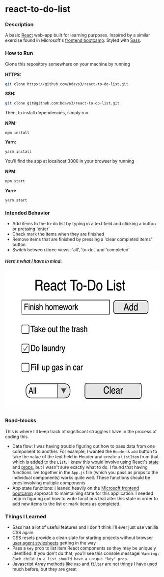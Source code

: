 # react-to-do-list

### Description

A basic [React](http://reactjs.org) web-app built for learning purposes. Inspired by a similar exercise found in Microsoft's [frontend bootcamp](https://github.com/microsoft/frontend-bootcamp). Styled with [Sass](https://sass-lang.com/).

### How to Run

Clone this repository somewhere on your machine by running\
\
**HTTPS:**

```sh
git clone https://github.com/bdavs3/react-to-do-list.git
```

**SSH:**

```sh
git clone git@github.com:bdavs3/react-to-do-list.git
```

Then, to install dependencies, simply run\
\
**NPM:**

```sh
npm install
```

**Yarn:**

```sh
yarn install
```

You'll find the app at localhost:3000 in your browser by running\
\
**NPM:**

```sh
npm start
```

**Yarn:**

```sh
yarn start
```

### Intended Behavior

- Add items to the to-do list by typing in a text field and clicking a button or pressing 'enter'
- Check mark the items when they are finished
- Remove items that are finished by pressing a 'clear completed items' button
- Switch between three views: 'all', 'to-do', and 'completed'

##### Here's what I have in mind:

<div style="text-align: center;"><img src="./src/images/mockup.png" width="603" height="450" ></img></div>

### Road-blocks

This is where I'll keep track of significant struggles I have in the process of coding this.

- Data flow: I was having trouble figuring out how to pass data from one component to another. For example, I wanted the `Header`'s `add` button to take the value of the text field in Header and create a `ListItem` from that which is added to the `List`. I knew this would involve using React's [state](https://reactjs.org/docs/state-and-lifecycle.html) and [props](https://reactjs.org/docs/components-and-props.html), but I wasn't sure exactly what to do. I found that having functions live together in the `App.js` file (which you pass as props to the individual components) works quite well. These functions should be ones involving multiple components
- App state functions: I leaned heavily on the [Microsoft frontend bootcamp](https://github.com/microsoft/frontend-bootcamp) approach to maintaining state for this application. I needed help in figuring out how to write functions that alter this state in order to add new items to the list or mark items as completed.

### Things I Learned

- Sass has a lot of useful features and I don't think I'll ever just use vanilla CSS again
- CSS resets provide a clean slate for starting projects without browser [user agent stylesheets](https://www.chainsawonatireswing.com/2016/09/20/web-browser-default-css-files/) getting in the way
- Pass a `key` prop to list item React components so they may be uniquely identified. If you don't do that, you'll see this console message: `Warning: Each child in a list should have a unique "key" prop`.
- Javascript Array methods like `map` and `filter` are not things I have used much before, but they are great
